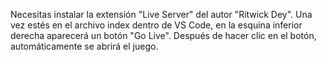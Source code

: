 Necesitas instalar la extensión "Live Server" del autor "Ritwick Dey".
Una vez estés en el archivo index dentro de VS Code, en la esquina inferior derecha aparecerá un botón "Go Live".
Después de hacer clic en el botón, automáticamente se abrirá el juego.
